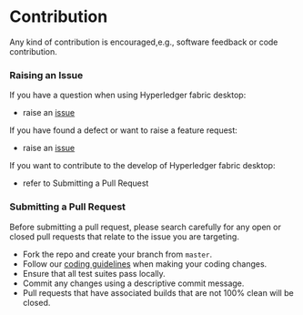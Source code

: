 # Contribution
Any kind of contribution is encouraged,e.g., software feedback or code contribution.

### Raising an Issue

If you have a question when using Hyperledger fabric desktop:

- raise an [issue](https://github.com/blockchain-desktop/hyperledger-fabric-desktop/issues)

If you have found a defect or want to raise a feature request:

- raise an [issue](https://github.com/blockchain-desktop/hyperledger-fabric-desktop/issues)

If you want to contribute to the develop of Hyperledger fabric desktop:

- refer to Submitting a Pull Request

### Submitting a Pull Request

Before submitting a pull request, please search carefully for any open or closed pull requests that relate to the issue you are targeting.

- Fork the repo and create your branch from `master`.
- Follow our [coding guidelines](coding-guidelines-En.md) when making your coding changes.
- Ensure that all test suites pass locally.
- Commit any changes using a descriptive commit message.
- Pull requests that have associated builds that are not 100% clean will be closed.

